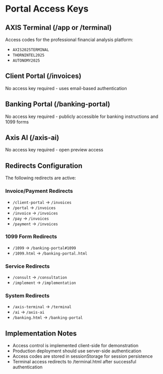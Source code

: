 # Portal Access Keys

## AXIS Terminal (/app or /terminal)
Access codes for the professional financial analysis platform:
- `AXIS2025TERMINAL`
- `THORNINTEL2025`
- `AUTONOMY2025`

## Client Portal (/invoices)
No access key required - uses email-based authentication

## Banking Portal (/banking-portal)
No access key required - publicly accessible for banking instructions and 1099 forms

## Axis AI (/axis-ai)
No access key required - open preview access

## Redirects Configuration
The following redirects are active:

### Invoice/Payment Redirects
- `/client-portal` → `/invoices`
- `/portal` → `/invoices`
- `/invoice` → `/invoices`
- `/pay` → `/invoices`
- `/payment` → `/invoices`

### 1099 Form Redirects
- `/1099` → `/banking-portal#1099`
- `/1099.html` → `/banking-portal.html`

### Service Redirects
- `/consult` → `/consultation`
- `/implement` → `/implementation`

### System Redirects
- `/axis-terminal` → `/terminal`
- `/ai` → `/axis-ai`
- `/banking.html` → `/banking-portal`

## Implementation Notes
- Access control is implemented client-side for demonstration
- Production deployment should use server-side authentication
- Access codes are stored in sessionStorage for session persistence
- Terminal access redirects to /terminal.html after successful authentication